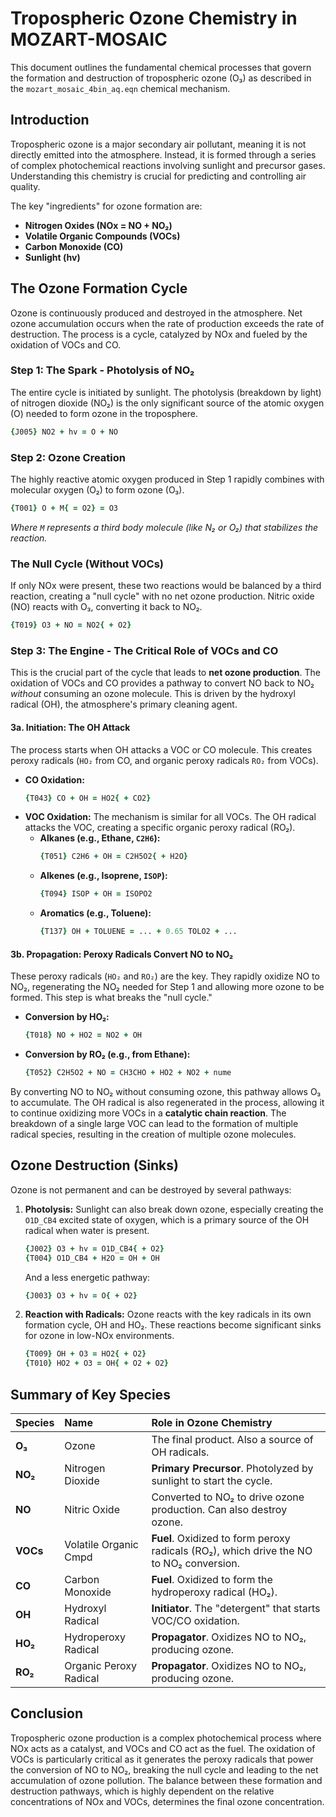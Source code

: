 # Tropospheric Ozone Chemistry in MOZART-MOSAIC

This document outlines the fundamental chemical processes that govern the formation and destruction of tropospheric ozone (O₃) as described in the `mozart_mosaic_4bin_aq.eqn` chemical mechanism.

## Introduction

Tropospheric ozone is a major secondary air pollutant, meaning it is not directly emitted into the atmosphere. Instead, it is formed through a series of complex photochemical reactions involving sunlight and precursor gases. Understanding this chemistry is crucial for predicting and controlling air quality.

The key "ingredients" for ozone formation are:
*   **Nitrogen Oxides (NOx = NO + NO₂)**
*   **Volatile Organic Compounds (VOCs)**
*   **Carbon Monoxide (CO)**
*   **Sunlight (hv)**

## The Ozone Formation Cycle

Ozone is continuously produced and destroyed in the atmosphere. Net ozone accumulation occurs when the rate of production exceeds the rate of destruction. The process is a cycle, catalyzed by NOx and fueled by the oxidation of VOCs and CO.

### Step 1: The Spark - Photolysis of NO₂

The entire cycle is initiated by sunlight. The photolysis (breakdown by light) of nitrogen dioxide (NO₂) is the only significant source of the atomic oxygen (O) needed to form ozone in the troposphere.

```fortran
{J005} NO2 + hv = O + NO
```

### Step 2: Ozone Creation

The highly reactive atomic oxygen produced in Step 1 rapidly combines with molecular oxygen (O₂) to form ozone (O₃).

```fortran
{T001} O + M{ = O2} = O3
```
*Where `M` represents a third body molecule (like N₂ or O₂) that stabilizes the reaction.*

### The Null Cycle (Without VOCs)

If only NOx were present, these two reactions would be balanced by a third reaction, creating a "null cycle" with no net ozone production. Nitric oxide (NO) reacts with O₃, converting it back to NO₂.

```fortran
{T019} O3 + NO = NO2{ + O2}
```

### Step 3: The Engine - The Critical Role of VOCs and CO

This is the crucial part of the cycle that leads to **net ozone production**. The oxidation of VOCs and CO provides a pathway to convert NO back to NO₂ *without* consuming an ozone molecule. This is driven by the hydroxyl radical (OH), the atmosphere's primary cleaning agent.

#### 3a. Initiation: The OH Attack

The process starts when OH attacks a VOC or CO molecule. This creates peroxy radicals (`HO₂` from CO, and organic peroxy radicals `RO₂` from VOCs).

*   **CO Oxidation:**
    ```fortran
    {T043} CO + OH = HO2{ + CO2}
    ```
*   **VOC Oxidation:** The mechanism is similar for all VOCs. The OH radical attacks the VOC, creating a specific organic peroxy radical (RO₂).
    *   **Alkanes (e.g., Ethane, `C2H6`):**
        ```fortran
        {T051} C2H6 + OH = C2H5O2{ + H2O}
        ```
    *   **Alkenes (e.g., Isoprene, `ISOP`):**
        ```fortran
        {T094} ISOP + OH = ISOPO2
        ```
    *   **Aromatics (e.g., Toluene):**
        ```fortran
        {T137} OH + TOLUENE = ... + 0.65 TOLO2 + ...
        ```

#### 3b. Propagation: Peroxy Radicals Convert NO to NO₂

These peroxy radicals (`HO₂` and `RO₂`) are the key. They rapidly oxidize NO to NO₂, regenerating the NO₂ needed for Step 1 and allowing more ozone to be formed. This step is what breaks the "null cycle."

*   **Conversion by HO₂:**
    ```fortran
    {T018} NO + HO2 = NO2 + OH
    ```
*   **Conversion by RO₂ (e.g., from Ethane):**
    ```fortran
    {T052} C2H5O2 + NO = CH3CHO + HO2 + NO2 + nume
    ```

By converting NO to NO₂ without consuming ozone, this pathway allows O₃ to accumulate. The OH radical is also regenerated in the process, allowing it to continue oxidizing more VOCs in a **catalytic chain reaction**. The breakdown of a single large VOC can lead to the formation of multiple radical species, resulting in the creation of multiple ozone molecules.

## Ozone Destruction (Sinks)

Ozone is not permanent and can be destroyed by several pathways:

1.  **Photolysis:** Sunlight can also break down ozone, especially creating the `O1D_CB4` excited state of oxygen, which is a primary source of the OH radical when water is present.
    ```fortran
    {J002} O3 + hv = O1D_CB4{ + O2}
    {T004} O1D_CB4 + H2O = OH + OH
    ```
    And a less energetic pathway:
    ```fortran
    {J003} O3 + hv = O{ + O2}
    ```

2.  **Reaction with Radicals:** Ozone reacts with the key radicals in its own formation cycle, OH and HO₂. These reactions become significant sinks for ozone in low-NOx environments.
    ```fortran
    {T009} OH + O3 = HO2{ + O2}
    {T010} HO2 + O3 = OH{ + O2 + O2}
    ```

## Summary of Key Species

| Species | Name                  | Role in Ozone Chemistry                                       |
| :------ | :-------------------- | :------------------------------------------------------------ |
| **O₃**  | Ozone                 | The final product. Also a source of OH radicals.              |
| **NO₂** | Nitrogen Dioxide      | **Primary Precursor**. Photolyzed by sunlight to start the cycle. |
| **NO**  | Nitric Oxide          | Converted to NO₂ to drive ozone production. Can also destroy ozone. |
| **VOCs**| Volatile Organic Cmpd | **Fuel**. Oxidized to form peroxy radicals (RO₂), which drive the NO to NO₂ conversion. |
| **CO**  | Carbon Monoxide       | **Fuel**. Oxidized to form the hydroperoxy radical (HO₂).      |
| **OH**  | Hydroxyl Radical      | **Initiator**. The "detergent" that starts VOC/CO oxidation.  |
| **HO₂** | Hydroperoxy Radical   | **Propagator**. Oxidizes NO to NO₂, producing ozone.           |
| **RO₂** | Organic Peroxy Radical| **Propagator**. Oxidizes NO to NO₂, producing ozone.           |

## Conclusion

Tropospheric ozone production is a complex photochemical process where NOx acts as a catalyst, and VOCs and CO act as the fuel. The oxidation of VOCs is particularly critical as it generates the peroxy radicals that power the conversion of NO to NO₂, breaking the null cycle and leading to the net accumulation of ozone pollution. The balance between these formation and destruction pathways, which is highly dependent on the relative concentrations of NOx and VOCs, determines the final ozone concentration.